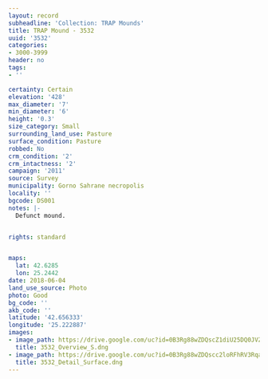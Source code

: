 ```yaml
---
layout: record
subheadline: 'Collection: TRAP Mounds'
title: TRAP Mound - 3532
uuid: '3532'
categories:
- 3000-3999
header: no
tags:
- ''

certainty: Certain
elevation: '428'
max_diameter: '7'
min_diameter: '6'
height: '0.3'
size_category: Small
surrounding_land_use: Pasture
surface_condition: Pasture
robbed: No
crm_condition: '2'
crm_intactness: '2'
campaign: '2011'
source: Survey
municipality: Gorno Sahrane necropolis
locality: ''
bgcode: DS001
notes: |-
  Defunct mound.


rights: standard


maps:
  lat: 42.6285
  lon: 25.2442
date: 2018-06-04
land_use_source: Photo
photo: Good
bg_code: ''
akb_code: ''
latitude: '42.656333'
longitude: '25.222887'
images:
- image_path: https://drive.google.com/uc?id=0B3Rg88wZDQscZ1diU25DQ0JVZVk
  title: 3532_Overview_S.dng
- image_path: https://drive.google.com/uc?id=0B3Rg88wZDQscc2loRFhRV3RqaTA
  title: 3532_Detail_Surface.dng
---
```

